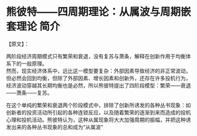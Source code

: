 # 熊彼特——四周期理论：从属波与周期嵌套理论 简介

【原文】：

两阶段经济周期模式只有繁荣和衰退，没有复苏与萧条，解释在创新作用于均衡体系下的一般原理。  
然而，现实经济体系中，远比这一模型要复杂：外部因素导致经济的非正常波动，但必然会回到均衡，但除了外部因素、增长因素和创新外，还存在许多投机行为，经济波动穿越其长期均衡也是必然，所以熊彼特提出了四阶段模型：繁荣——衰退——萧条——复苏。

在这个单纯的繁荣和衰退两个阶段模式中，排除了创新所诱发的各种丛书现象：如创新者的投资活动所引起的各种连锁反应，以及随着繁荣的逐渐到来而造成的投机心理和投机活动。熊彼特认为，这种从属现象将大大加强周期的振幅，并把这种诱发出来的各种丛书现象的总和成为“从属波”
